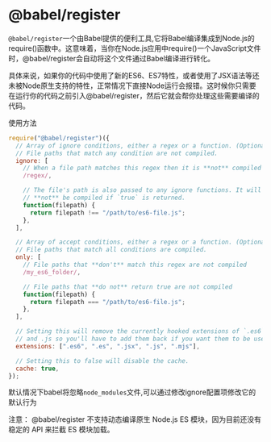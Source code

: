# @babel/register

`@babel/register`一个由Babel提供的便利工具,它将Babel编译集成到Node.js的require()函数中。这意味着，当你在Node.js应用中require()一个JavaScript文件时，@babel/register会自动将这个文件通过Babel编译进行转化。

具体来说，如果你的代码中使用了新的ES6、ES7特性，或者使用了JSX语法等还未被Node原生支持的特性，正常情况下直接Node运行会报错。这时候你只需要在运行你的代码之前引入@babel/register，然后它就会帮你处理这些需要编译的代码。

使用方法

```js
require("@babel/register")({
  // Array of ignore conditions, either a regex or a function. (Optional)
  // File paths that match any condition are not compiled.
  ignore: [
    // When a file path matches this regex then it is **not** compiled
    /regex/,

    // The file's path is also passed to any ignore functions. It will
    // **not** be compiled if `true` is returned.
    function(filepath) {
      return filepath !== "/path/to/es6-file.js";
    },
  ],

  // Array of accept conditions, either a regex or a function. (Optional)
  // File paths that match all conditions are compiled.
  only: [
    // File paths that **don't** match this regex are not compiled
    /my_es6_folder/,

    // File paths that **do not** return true are not compiled
    function(filepath) {
      return filepath === "/path/to/es6-file.js";
    },
  ],

  // Setting this will remove the currently hooked extensions of `.es6`, `.es`, `.jsx`, `.mjs`
  // and .js so you'll have to add them back if you want them to be used again.
  extensions: [".es6", ".es", ".jsx", ".js", ".mjs"],

  // Setting this to false will disable the cache.
  cache: true,
});
```

默认情况下babel将忽略`node_modules`文件,可以通过修改ignore配置项修改它的默认行为

注意： @babel/register 不支持动态编译原生 Node.js ES 模块，因为目前还没有稳定的 API 来拦截 ES 模块加载。